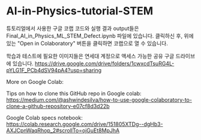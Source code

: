 # AI-in-Physics-tutorial-STEM

튜토리얼에서 사용한 구글 코랩 코드와 실행 결과 output들은 Final_AI_in_Physics_ML_STEM_Defect.ipynb 파일에 있습니다. 
클릭하신 후, 위에 있는 "Open in Colaboratory" 버튼을 클릭하면 코랩으로 열 수 있습니다.

학습과 테스트에 필요한 이미지들은 연세대 계정으로 액세스 가능한 공유 구글 드라이브에 있습니다.
https://drive.google.com/drive/folders/1cwxcdTsuRG4L-pYLG1F_PCb4dSV94pA4?usp=sharing






More on Google Colab:

Tips on how to clone this GitHub repo in Google colab:
https://medium.com/@ashwindesilva/how-to-use-google-colaboratory-to-clone-a-github-repository-e07cf8d3d22b

Google Colab specs notebook:
https://colab.research.google.com/drive/151805XTDg--dgHb3-AXJCpnWaqRhop_2#scrollTo=ojGuEt8MpJhA

